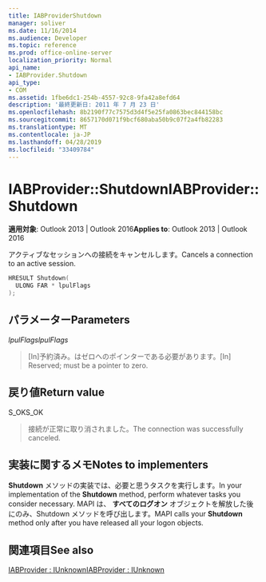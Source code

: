 ```yaml
---
title: IABProviderShutdown
manager: soliver
ms.date: 11/16/2014
ms.audience: Developer
ms.topic: reference
ms.prod: office-online-server
localization_priority: Normal
api_name:
- IABProvider.Shutdown
api_type:
- COM
ms.assetid: 1fbe6dc1-254b-4557-92c8-9fa42a8efd64
description: '最終更新日: 2011 年 7 月 23 日'
ms.openlocfilehash: 8b2190f77c7575d3d4f5e25fa0863bec844158bc
ms.sourcegitcommit: 8657170d071f9bcf680aba50b9c07f2a4fb82283
ms.translationtype: MT
ms.contentlocale: ja-JP
ms.lasthandoff: 04/28/2019
ms.locfileid: "33409784"
---
```

# <a name="iabprovidershutdown"></a><span data-ttu-id="1a89b-103">IABProvider::Shutdown</span><span class="sxs-lookup"><span data-stu-id="1a89b-103">IABProvider::Shutdown</span></span>

  
  
<span data-ttu-id="1a89b-104">**適用対象**: Outlook 2013 | Outlook 2016</span><span class="sxs-lookup"><span data-stu-id="1a89b-104">**Applies to**: Outlook 2013 | Outlook 2016</span></span> 
  
<span data-ttu-id="1a89b-105">アクティブなセッションへの接続をキャンセルします。</span><span class="sxs-lookup"><span data-stu-id="1a89b-105">Cancels a connection to an active session.</span></span>
  
```cpp
HRESULT Shutdown(
  ULONG FAR * lpulFlags
);
```

## <a name="parameters"></a><span data-ttu-id="1a89b-106">パラメーター</span><span class="sxs-lookup"><span data-stu-id="1a89b-106">Parameters</span></span>

 <span data-ttu-id="1a89b-107">_lpulFlags_</span><span class="sxs-lookup"><span data-stu-id="1a89b-107">_lpulFlags_</span></span>
  
> <span data-ttu-id="1a89b-108">[In]予約済み。はゼロへのポインターである必要があります。</span><span class="sxs-lookup"><span data-stu-id="1a89b-108">[In] Reserved; must be a pointer to zero.</span></span>
    
## <a name="return-value"></a><span data-ttu-id="1a89b-109">戻り値</span><span class="sxs-lookup"><span data-stu-id="1a89b-109">Return value</span></span>

<span data-ttu-id="1a89b-110">S_OK</span><span class="sxs-lookup"><span data-stu-id="1a89b-110">S_OK</span></span> 
  
> <span data-ttu-id="1a89b-111">接続が正常に取り消されました。</span><span class="sxs-lookup"><span data-stu-id="1a89b-111">The connection was successfully canceled.</span></span>
    
## <a name="notes-to-implementers"></a><span data-ttu-id="1a89b-112">実装に関するメモ</span><span class="sxs-lookup"><span data-stu-id="1a89b-112">Notes to implementers</span></span>

<span data-ttu-id="1a89b-113">**Shutdown** メソッドの実装では、必要と思うタスクを実行します。</span><span class="sxs-lookup"><span data-stu-id="1a89b-113">In your implementation of the **Shutdown** method, perform whatever tasks you consider necessary.</span></span> <span data-ttu-id="1a89b-114">MAPI は、 **すべてのログオン** オブジェクトを解放した後にのみ、Shutdown メソッドを呼び出します。</span><span class="sxs-lookup"><span data-stu-id="1a89b-114">MAPI calls your **Shutdown** method only after you have released all your logon objects.</span></span> 
  
## <a name="see-also"></a><span data-ttu-id="1a89b-115">関連項目</span><span class="sxs-lookup"><span data-stu-id="1a89b-115">See also</span></span>



[<span data-ttu-id="1a89b-116">IABProvider : IUnknown</span><span class="sxs-lookup"><span data-stu-id="1a89b-116">IABProvider : IUnknown</span></span>](iabprovideriunknown.md)

